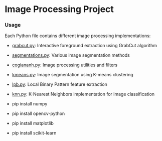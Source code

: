 # Image Processing Project

### Usage

Each Python file contains different image processing implementations:

- [grabcut.py](grabcut.py): Interactive foreground extraction using GrabCut algorithm
- [segmentations.py](segmentations.py): Various image segmentation methods
- [cogiananh.py](cogiananh.py): Image processing utilities and filters
- [kmeans.py](kmeans.py): Image segmentation using K-means clustering
- [lpb.py](lpb.py): Local Binary Pattern feature extraction
- [knn.py](knn.py): K-Nearest Neighbors implementation for image classification


- pip install numpy
- pip install opencv-python
- pip install matplotlib
- pip install scikit-learn
